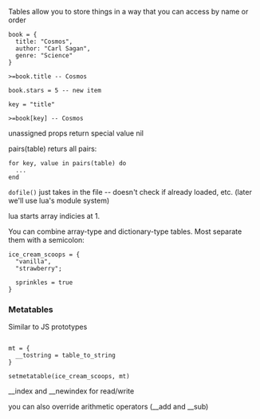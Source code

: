 Tables allow you to store things in a way that you can access by name or order

```
book = {
  title: "Cosmos",
  author: "Carl Sagan",
  genre: "Science"
}

>=book.title -- Cosmos

book.stars = 5 -- new item

key = "title"

>=book[key] -- Cosmos
```

unassigned props return special value nil

pairs(table) returs all pairs:

```
for key, value in pairs(table) do
  ...
end
```

`dofile()` just takes in the file -- doesn't check if already loaded, etc. (later we'll use lua's module system)

lua starts array indicies at 1.

You can combine array-type and dictionary-type tables. Most separate them with a semicolon:

```
ice_cream_scoops = {
  "vanilla",
  "strawberry";

  sprinkles = true
}
```

### Metatables

Similar to JS prototypes

```

mt = {
  __tostring = table_to_string
}

setmetatable(ice_cream_scoops, mt)
```

__index and __newindex for read/write

you can also override arithmetic operators (__add and __sub)

